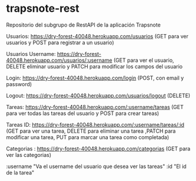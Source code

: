# trapsnote-rest
Repositorio del subgrupo de RestAPI de la aplicación Trapsnote

Usuarios: https://dry-forest-40048.herokuapp.com/usuarios (GET para ver usuarios y POST para registrar a un usuario)


Usuarios Username: https://dry-forest-40048.herokuapp.com/usuarios/:username (GET para ver el usuario, DELETE eliminar usuario y PATCH para modificar los campos del usuario


Login: https://dry-forest-40048.herokuapp.com/login (POST, con email y password)


Logout: https://dry-forest-40048.herokuapp.com/usuarios/logout (DELETE)


Tareas: https://dry-forest-40048.herokuapp.com/:username/tareas (GET para ver todas las tareas del usuario y POST para crear tareas)


Tareas ID: https://dry-forest-40048.herokuapp.com/:username/tareas/:id (GET para ver una tarea, DELETE para eliminar una tarea ,PATCH para modificar una tarea, PUT para marcar una tarea como completada)

Categorias : https://dry-forest-40048.herokuapp.com/categorias (GET para ver las categorias)


:username "Va el username del usuario que desea ver las tareas"
:id "El id de la tarea"
